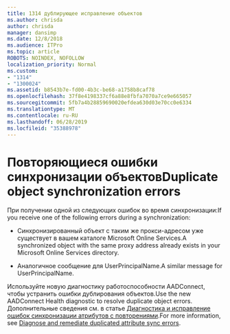 ```yaml
---
title: 1314 дублирующее исправление объектов
ms.author: chrisda
author: chrisda
manager: dansimp
ms.date: 12/8/2018
ms.audience: ITPro
ms.topic: article
ROBOTS: NOINDEX, NOFOLLOW
localization_priority: Normal
ms.custom:
- "1314"
- "1300024"
ms.assetid: b8543b7e-fd00-4b3c-be68-a1758b8caf78
ms.openlocfilehash: 37f8e4198337cf6a88e8fbfa7070a7ce9e665057
ms.sourcegitcommit: 5fb7a4b28859690020efdea630d03e70cc0e6334
ms.translationtype: MT
ms.contentlocale: ru-RU
ms.lasthandoff: 06/28/2019
ms.locfileid: "35388978"
---
```

# <a name="duplicate-object-synchronization-errors"></a><span data-ttu-id="f9a31-102">Повторяющиеся ошибки синхронизации объектов</span><span class="sxs-lookup"><span data-stu-id="f9a31-102">Duplicate object synchronization errors</span></span>

<span data-ttu-id="f9a31-103">При получении одной из следующих ошибок во время синхронизации:</span><span class="sxs-lookup"><span data-stu-id="f9a31-103">If you receive one of the following errors during a synchronization:</span></span>

- <span data-ttu-id="f9a31-104">Синхронизированный объект с таким же прокси-адресом уже существует в вашем каталоге Microsoft Online Services.</span><span class="sxs-lookup"><span data-stu-id="f9a31-104">A synchronized object with the same proxy address already exists in your Microsoft Online Services directory.</span></span>

- <span data-ttu-id="f9a31-105">Аналогичное сообщение для UserPrincipalName.</span><span class="sxs-lookup"><span data-stu-id="f9a31-105">A similar message for UserPrincipalName.</span></span>

<span data-ttu-id="f9a31-106">Используйте новую диагностику работоспособности AADConnect, чтобы устранить ошибки дублирования объектов.</span><span class="sxs-lookup"><span data-stu-id="f9a31-106">Use the new AADConnect Health diagnostic to resolve duplicate object errors.</span></span> <span data-ttu-id="f9a31-107">Дополнительные сведения см. в статье [Диагностика и исправление ошибок синхронизации атрибутов с повторениями](https://docs.microsoft.com/azure/active-directory/hybrid/how-to-connect-health-diagnose-sync-errors).</span><span class="sxs-lookup"><span data-stu-id="f9a31-107">For more information, see [Diagnose and remediate duplicated attribute sync errors](https://docs.microsoft.com/azure/active-directory/hybrid/how-to-connect-health-diagnose-sync-errors).</span></span>
